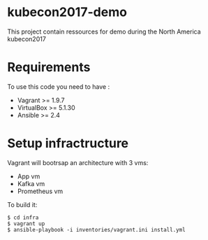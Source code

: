 # kubecon2017-demo
This project contain ressources for demo during the North America kubecon2017

Requirements
============
To use this code you need to have :
- Vagrant >= 1.9.7
- VirtualBox >= 5.1.30
- Ansible >= 2.4

Setup infractructure
====================
Vagrant will bootrsap an architecture with 3 vms:
- App vm
- Kafka vm
- Prometheus vm

To build it:
```
$ cd infra
$ vagrant up
$ ansible-playbook -i inventories/vagrant.ini install.yml
```
